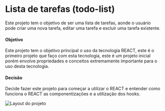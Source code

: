 # Lista de tarefas (todo-list)

Este projeto tem o objetivo de ser uma lista de tarefas, aonde o usuário pode criar uma nova tarefa, editar uma tarefa e excluir uma tarefa existente.

#### Objetivo

Este projeto tem o objetivo principal o uso da tecnologia REACT, este é o primeiro projeto que faço com esta tecnologia, este é um projeto inicial porém envolve propriedades e conceitos extremamente importante para o uso desta tecnologia.

#### Decisão

Decide fazer este projeto para começar a utilizar o REACT e entender como funciona o REACT as componentizações e a utilização dos hooks.

![Layout do projeto](./src/assets/img/projetoReact.png)
